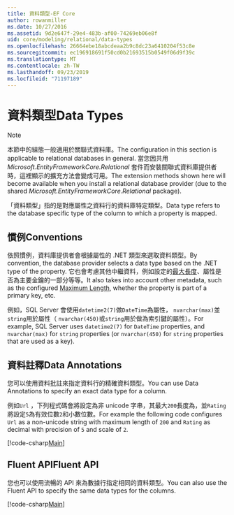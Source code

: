 ```yaml
---
title: 資料類型-EF Core
author: rowanmiller
ms.date: 10/27/2016
ms.assetid: 9d2e647f-29e4-483b-af00-74269eb06e8f
uid: core/modeling/relational/data-types
ms.openlocfilehash: 26664ebe18abcdeaa2b9c8dc23a6410204f53c8e
ms.sourcegitcommit: ec196918691f50cd0b21693515b0549f06d9f39c
ms.translationtype: MT
ms.contentlocale: zh-TW
ms.lasthandoff: 09/23/2019
ms.locfileid: "71197189"
---
```

# <a name="data-types"></a><span data-ttu-id="f9b6f-102">資料類型</span><span class="sxs-lookup"><span data-stu-id="f9b6f-102">Data Types</span></span>

> [!NOTE]  
> <span data-ttu-id="f9b6f-103">本節中的組態一般適用於關聯式資料庫。</span><span class="sxs-lookup"><span data-stu-id="f9b6f-103">The configuration in this section is applicable to relational databases in general.</span></span> <span data-ttu-id="f9b6f-104">當您因共用 *Microsoft.EntityFrameworkCore.Relational* 套件而安裝關聯式資料庫提供者時，這裡顯示的擴充方法會變成可用。</span><span class="sxs-lookup"><span data-stu-id="f9b6f-104">The extension methods shown here will become available when you install a relational database provider (due to the shared *Microsoft.EntityFrameworkCore.Relational* package).</span></span>

<span data-ttu-id="f9b6f-105">「資料類型」指的是對應屬性之資料行的資料庫特定類型。</span><span class="sxs-lookup"><span data-stu-id="f9b6f-105">Data type refers to the database specific type of the column to which a property is mapped.</span></span>

## <a name="conventions"></a><span data-ttu-id="f9b6f-106">慣例</span><span class="sxs-lookup"><span data-stu-id="f9b6f-106">Conventions</span></span>

<span data-ttu-id="f9b6f-107">依照慣例，資料庫提供者會根據屬性的 .NET 類型來選取資料類型。</span><span class="sxs-lookup"><span data-stu-id="f9b6f-107">By convention, the database provider selects a data type based on the .NET type of the property.</span></span> <span data-ttu-id="f9b6f-108">它也會考慮其他中繼資料，例如設定的[最大長度](../max-length.md)、屬性是否為主要金鑰的一部分等等。</span><span class="sxs-lookup"><span data-stu-id="f9b6f-108">It also takes into account other metadata, such as the configured [Maximum Length](../max-length.md), whether the property is part of a primary key, etc.</span></span>

<span data-ttu-id="f9b6f-109">例如，SQL Server 會使用`datetime2(7)`做`DateTime`為屬性， `nvarchar(max)`並`string`用於屬性（ `nvarchar(450)`或`string`用於做為索引鍵的屬性）。</span><span class="sxs-lookup"><span data-stu-id="f9b6f-109">For example, SQL Server uses `datetime2(7)` for `DateTime` properties, and `nvarchar(max)` for `string` properties (or `nvarchar(450)` for `string` properties that are used as a key).</span></span>

## <a name="data-annotations"></a><span data-ttu-id="f9b6f-110">資料註釋</span><span class="sxs-lookup"><span data-stu-id="f9b6f-110">Data Annotations</span></span>

<span data-ttu-id="f9b6f-111">您可以使用資料批註來指定資料行的精確資料類型。</span><span class="sxs-lookup"><span data-stu-id="f9b6f-111">You can use Data Annotations to specify an exact data type for a column.</span></span>

<span data-ttu-id="f9b6f-112">例如`Url` ，下列程式碼會將設定為非 unicode 字串，其最大`200`長度為，並`Rating`將設定`5`為有效位數`2`和小數位數。</span><span class="sxs-lookup"><span data-stu-id="f9b6f-112">For example the following code configures `Url` as a non-unicode string with maximum length of `200` and `Rating` as decimal with precision of `5` and scale of `2`.</span></span>

[!code-csharp[Main](../../../../samples/core/Modeling/DataAnnotations/Relational/DataType.cs?name=Entities&highlight=4,6)]

## <a name="fluent-api"></a><span data-ttu-id="f9b6f-113">Fluent API</span><span class="sxs-lookup"><span data-stu-id="f9b6f-113">Fluent API</span></span>

<span data-ttu-id="f9b6f-114">您也可以使用流暢的 API 來為數據行指定相同的資料類型。</span><span class="sxs-lookup"><span data-stu-id="f9b6f-114">You can also use the Fluent API to specify the same data types for the columns.</span></span>

[!code-csharp[Main](../../../../samples/core/Modeling/FluentAPI/Relational/DataType.cs?name=Model&highlight=9-10)]

